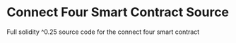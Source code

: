 # Connect Four Smart Contract Source

Full solidity ^0.25 source code for the connect four smart contract
